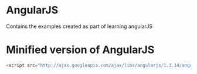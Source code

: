 # AngularJS
Contains the examples created as part of learning angularJS

# Minified version of AngularJS
```javascript
<script src="http://ajax.googleapis.com/ajax/libs/angularjs/1.3.14/angular.min.js"></script>
```
